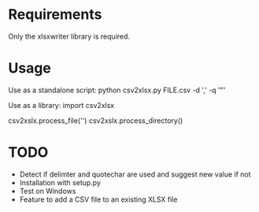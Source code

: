 # Requirements
Only the xlsxwriter library is required.

# Usage
Use as a standalone script:
 python csv2xlsx.py FILE.csv -d ',' -q '"'

Use as a library:
 import csv2xlsx

 csv2xslx.process_file('')
 csv2xslx.process_directory()

# TODO
* Detect if delimter and quotechar are used and suggest new value if not
* Installation with setup.py
* Test on Windows
* Feature to add a CSV file to an existing XLSX file
